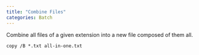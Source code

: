 ```yaml
---
title: "Combine Files"
categories: Batch
---
```


Combine all files of a given extension into a new file composed of them all.

```batch
copy /B *.txt all-in-one.txt
```
